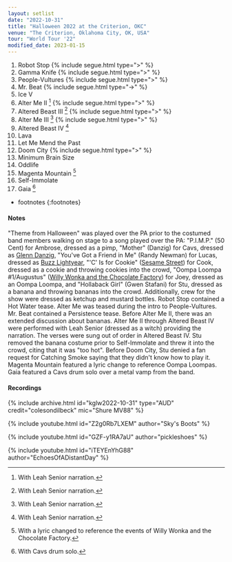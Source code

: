 ```yaml
---
layout: setlist
date: "2022-10-31"
title: "Halloween 2022 at the Criterion, OKC"
venue: "The Criterion, Oklahoma City, OK, USA"
tour: "World Tour '22"
modified_date: 2023-01-15
---
```


 1. Robot Stop
    {% include segue.html type=">" %}
 2. Gamma Knife
    {% include segue.html type=">" %}
 3. People-Vultures
    {% include segue.html type=">" %}
 4. Mr. Beat
    {% include segue.html type="->" %}
 5. Ice V
 6. Alter Me II
    [^1]
    {% include segue.html type=">" %}
 7. Altered Beast III
    [^1]
    {% include segue.html type=">" %}
 8. Alter Me III
    [^1]
    {% include segue.html type=">" %}
 9. Altered Beast IV
    [^1]
10. Lava
11. Let Me Mend the Past
12. Doom City
    {% include segue.html type=">" %}
13. Minimum Brain Size
14. Oddlife
15. Magenta Mountain
    [^2]
16. Self-Immolate
17. Gaia
    [^3]

<!--snippet-->
* footnotes
{:footnotes}

[^1]: With Leah Senior narration.
[^2]: With a lyric changed to reference the events of Willy Wonka and the Chocolate Factory.
[^3]: With Cavs drum solo.


#### Notes

"Theme from Halloween" was played over the PA prior to the costumed band members walking on stage to a song played over the PA: "P.I.M.P." (50 Cent) for Ambrose, dressed as a pimp, "Mother" (Danzig) for Cavs, dressed as [Glenn Danzig](https://en.wikipedia.org/wiki/Glenn_Danzig), "You've Got a Friend in Me" (Randy Newman) for Lucas, dressed as [Buzz Lightyear](https://en.wikipedia.org/wiki/Buzz_Lightyear), "'C' Is for Cookie" ([Sesame Street](https://en.wikipedia.org/wiki/Sesame_Street)) for Cook, dressed as a cookie and throwing cookies into the crowd, "Oompa Loompa #1/Augustus" ([Willy Wonka and the Chocolate Factory](https://en.wikipedia.org/wiki/Willy_Wonka_%26_the_Chocolate_Factory)) for Joey, dressed as an Oompa Loompa, and "Hollaback Girl" (Gwen Stafani) for Stu, dressed as a banana and throwing bananas into the crowd. Additionally, crew for the show were dressed as ketchup and mustard bottles. Robot Stop contained a Hot Water tease. Alter Me was teased during the intro to People-Vultures. Mr. Beat contained a Persistence tease. Before Alter Me II, there was an extended discussion about bananas. Alter Me II through Altered Beast IV were performed with Leah Senior (dressed as a witch) providing the narration. The verses were sung out of order in Altered Beast IV. Stu removed the banana costume prior to Self-Immolate and threw it into the crowd, citing that it was "too hot". Before Doom City, Stu denied a fan request for Catching Smoke saying that they didn't know how to play it. Magenta Mountain featured a lyric change to reference Oompa Loompas. Gaia featured a Cavs drum solo over a metal vamp from the band.


#### Recordings

{% include archive.html id="kglw2022-10-31" type="AUD" credit="colesondilbeck" mic="Shure MV88" %}

{% include youtube.html id="Z2g0Rb7LXEM" author="Sky's Boots" %}

{% include youtube.html id="GZF-y1RA7aU" author="pickleshoes" %}

{% include youtube.html id="iTEYEnYhG88" author="EchoesOfADistantDay" %}
